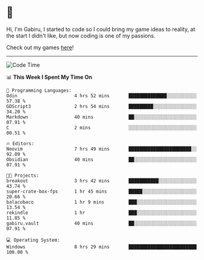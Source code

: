 # 🐀

Hi, I'm Gabiru, I started to code so I could bring my game ideas to reality, at the start I didn't like, but now coding is one of my passions.

Check out my games [here](https://gabiru.art/projetos/)!

---

<!--START_SECTION:waka-->
![Code Time](http://img.shields.io/badge/Code%20Time-397%20hrs%201%20min-blue)

📊 **This Week I Spent My Time On** 

```text
💬 Programming Languages: 
Odin                     4 hrs 52 mins       ██████████████░░░░░░░░░░░   57.38 % 
GDScript3                2 hrs 54 mins       █████████░░░░░░░░░░░░░░░░   34.20 % 
Markdown                 40 mins             ██░░░░░░░░░░░░░░░░░░░░░░░   07.91 % 
C                        2 mins              ░░░░░░░░░░░░░░░░░░░░░░░░░   00.51 % 

🔥 Editors: 
Neovim                   7 hrs 49 mins       ███████████████████████░░   92.09 % 
Obsidian                 40 mins             ██░░░░░░░░░░░░░░░░░░░░░░░   07.91 % 

🐱‍💻 Projects: 
breakout                 3 hrs 42 mins       ███████████░░░░░░░░░░░░░░   43.74 % 
super-crate-box-fps      1 hr 45 mins        █████░░░░░░░░░░░░░░░░░░░░   20.66 % 
balacobaco               1 hr 9 mins         ███░░░░░░░░░░░░░░░░░░░░░░   13.54 % 
rekindle                 1 hr                ███░░░░░░░░░░░░░░░░░░░░░░   11.85 % 
gabiru.vault             40 mins             ██░░░░░░░░░░░░░░░░░░░░░░░   07.91 % 

💻 Operating System: 
Windows                  8 hrs 29 mins       █████████████████████████   100.00 % 
```


<!--END_SECTION:waka-->
